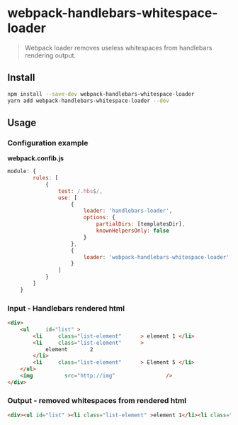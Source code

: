 # webpack-handlebars-whitespace-loader

> Webpack loader removes useless whitespaces from handlebars rendering output.

## Install

```sh
npm install --save-dev webpack-handlebars-whitespace-loader
yarn add webpack-handlebars-whitespace-loader --dev
```

## Usage

### Configuration example

**webpack.confib.js**

```js
module: {
        rules: [
            {
                test: /.hbs$/,
                use: [
                    {
                        loader: 'handlebars-loader',
                        options: {
                            partialDirs: [templatesDir],
                            knownHelpersOnly: false
                        }
                    },
                    {
                        loader: 'webpack-handlebars-whitespace-loader'
                    }
                ]
            }
        ]
    }
```

### Input - Handlebars rendered html

```html
<div>
    <ul     id="list" >
        <li     class="list-element"      > element 1 </li>
        <li     class="list-element"      > 
            element       2 
        </li>
        <li     class="list-element"      > Element 5 </li>
    </ul>
    <img          src="http://img"                />
</div>
```

### Output - removed whitespaces from rendered html
```html
<div><ul id="list" ><li class="list-element" >element 1</li><li class="list-element" >element 2</li><li class="list-element" >Element 5</li></ul><img src="http://img" /></div>
```
